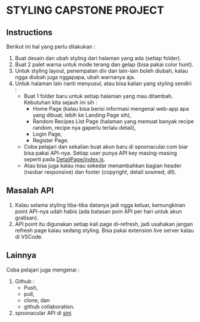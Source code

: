 # STYLING CAPSTONE PROJECT

## Instructions
Berikut ini hal yang perlu dilakukan : 
1. Buat desain dan ubah styling dari halaman yang ada (setiap folder). 
2. Buat 2 palet warna untuk mode terang dan gelap (bisa pakai color hunt). 
3. Untuk styling layout, penempatan div dan lain-lain boleh diubah, kalau ngga diubah juga nggapapa, ubah warnanya aja. 
4. Untuk halaman lain nanti menyusul, atau bisa kalian yang styling sendiri : 
   - Buat 1 folder baru untuk setiap halaman yang mau ditambah. Kebutuhan kita sejauh ini sih : 
     - Home Page (kalau bisa berisi informasi mengenai web-app apa yang dibuat, lebih ke Landing Page sih), 
     - Random Recipes List Page (halaman yang memuat banyak recipe random, recipe nya gaperlu terlalu detail), 
     - Login Page, 
     - Register Page. 
   - Coba pelajari dan sekalian buat akun baru di spoonacular.com biar bisa pakai API-nya. Setiap user punya API key masing-masing seperti pada [DetailPage/index.js](DetailPage/index.js). 
   - Atau bisa juga kalau mau sekedar menambahkan bagian header (navbar responsive) dan footer (copyright, detail sosmed, dll). 

## Masalah API
1. Kalau selama styling tiba-tiba datanya jadi ngga keluar, kemungkinan point API-nya udah habis (ada batasan poin API per hari untuk akun gratisan). 
2. API point itu digunakan setiap kali page di-refresh, jadi usahakan jangan refresh page kalau sedang styling. Bisa pakai extension live server kalau di VSCode. 

## Lainnya
Coba pelajari juga mengenai :
1. Github :  
   - Push, 
   - pull, 
   - clone, dan 
   - github collaboration. 
2. spoonacular API di [sini](https://spoonacular.com/food-api)